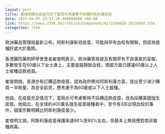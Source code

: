 ```yaml
---
layout: post
title: 崔俊明稱在疫苗充足下當局可考慮暫不採購阿斯利康疫苗
date: 2021-04-07 23:57:20.000000000 +08:00
link: https://news.rthk.hk/rthk/ch/component/k2/1584658-20210407.htm
categories: rthk
---
```


歐洲藥品管理局最新公布，阿斯利康新冠疫苗，可能與罕有血栓有關聯，但認為接種好處大於風險。

香港醫院藥劑師學會會長崔俊明表示，歐洲藥管局提及有關罕有不良事故的呈報，多數發生在60歲以下女士身上，主要是腦靜脈血栓，德國方面已建議60歲以上人士接種這款疫苗。

崔俊明說，香港亦有訂購這款疫苗，認為政府應向阿斯利康方面，提出至少減少購買一半劑量，為安全起見，應考慮不為60歲或以下人士接種。

他說，在疫苗充足情況下，當局亦可考慮暫時不採購這款疫苗，改為採購美國強生疫苗。他指出，在全球約400萬名強生疫苗接種者中，至今有3宗出現血栓的事件，個案宗數明顯比阿斯利康疫苗少。

崔俊明又說，阿斯利康疫苗保護率達66%至80%左右，但基本上無效應對南非變種病毒。

